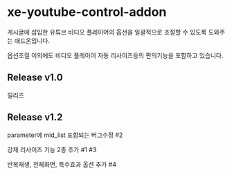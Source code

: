 xe-youtube-control-addon
========================
게시글에 삽입한 유튜브 비디오 플레이어의 옵션을 일괄적으로 조절할 수 있도록 도와주는 애드온입니다.

옵션조절 이외에도 비디오 플레이어 자동 리사이즈등의 편의기능을 포함하고 있습니다.


## Release v1.0

릴리즈

## Release v1.2

parameter에 mid_list 포함되는 버그수정 #2

강제 리사이즈 기능 2종 추가 #1 #3

반복재생, 전체화면, 특수효과 옵션 추가 #4